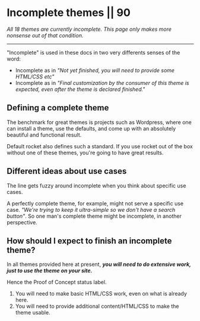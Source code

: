 # Incomplete themes || 90

_All 18 themes are currently incomplete. This page only makes more nonsense out of that condition._

<hr>

"Incomplete" is used in these docs in two very differents senses of the word:

- Incomplete as in _"Not yet finished, you will need to provide some HTML/CSS etc"_
- Incomplete as in _"Final customization by the consumer of this theme is expected, even after the theme is declared finished."_

## Defining a complete theme

The benchmark for great themes is projects such as Wordpress, where one can install a theme, use the defaults, and come up with an absolutely beautiful and functional result.

Default rocket also defines such a standard. If you use rocket out of the box without one of these themes, you're going to have great results.

## Different ideas about use cases

The line gets fuzzy around incomplete when you think about specific use cases. 

A perfectly complete theme, for example, might not serve a specific use case. _"We're trying to keep it ultra-simple so we don't have a search button"_. So one man's complete theme might be incomplete, in another perspective.

## How should I expect to finish an incomplete theme?

In all themes provided here at present, _**you will need to do extensive work, just to use the theme on your site.**_ 

Hence the Proof of Concept status label.

1. You will need to make basic HTML/CSS work, even on what is already here.
1. You will need to provide additional content/HTML/CSS to make the theme usable.